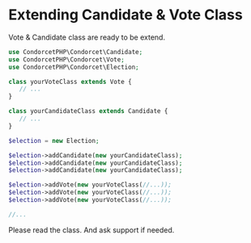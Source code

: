 # Extending Candidate & Vote Class

 Vote & Candidate class are ready to be extend.

 ```php
use CondorcetPHP\Condorcet\Candidate;
use CondorcetPHP\Condorcet\Vote;
use CondorcetPHP\Condorcet\Election;

class yourVoteClass extends Vote {
    // ...
}

class yourCandidateClass extends Candidate {
    // ...
}

$election = new Election;

$election->addCandidate(new yourCandidateClass);
$election->addCandidate(new yourCandidateClass);
$election->addCandidate(new yourCandidateClass);

$election->addVote(new yourVoteClass(//...));
$election->addVote(new yourVoteClass(//...));
$election->addVote(new yourVoteClass(//...));

//...
```

Please read the class. And ask support if needed.